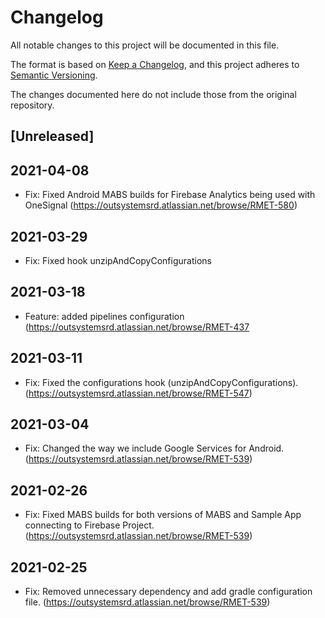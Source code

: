 # Changelog
All notable changes to this project will be documented in this file.

The format is based on [Keep a Changelog](https://keepachangelog.com/en/1.0.0/),
and this project adheres to [Semantic Versioning](https://semver.org/spec/v2.0.0.html).

The changes documented here do not include those from the original repository.

## [Unreleased]

## 2021-04-08
- Fix: Fixed Android MABS builds for Firebase Analytics being used with OneSignal (https://outsystemsrd.atlassian.net/browse/RMET-580)

## 2021-03-29
- Fix: Fixed hook unzipAndCopyConfigurations

## 2021-03-18
- Feature: added pipelines configuration (https://outsystemsrd.atlassian.net/browse/RMET-437

## 2021-03-11
- Fix: Fixed the configurations hook (unzipAndCopyConfigurations). (https://outsystemsrd.atlassian.net/browse/RMET-547)

## 2021-03-04
- Fix: Changed the way we include Google Services for Android. (https://outsystemsrd.atlassian.net/browse/RMET-539)

## 2021-02-26
- Fix: Fixed MABS builds for both versions of MABS and Sample App connecting to Firebase Project. (https://outsystemsrd.atlassian.net/browse/RMET-539)

## 2021-02-25
- Fix: Removed unnecessary dependency and add gradle configuration file. (https://outsystemsrd.atlassian.net/browse/RMET-539)
